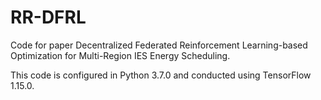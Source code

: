 # RR-DFRL
Code for paper Decentralized Federated Reinforcement Learning-based Optimization for Multi-Region IES Energy Scheduling.

This code is configured in Python 3.7.0 and conducted using TensorFlow 1.15.0.
